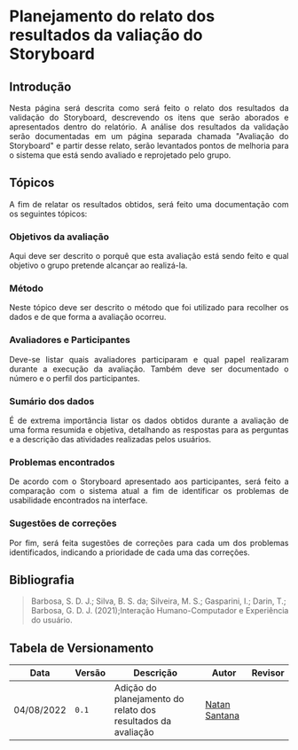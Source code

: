 # Planejamento do relato dos resultados da valiação do Storyboard

## Introdução

<div style="text-align: justify">
Nesta página será descrita como será feito o relato dos resultados da validação do Storyboard, descrevendo os itens que serão aborados e apresentados dentro do relatório. A análise dos resultados da validação serão documentadas em um página separada chamada "Avaliação do Storyboard" e partir desse relato, serão levantados pontos de melhoria para o sistema que está sendo avaliado e reprojetado pelo grupo.
</div>

## Tópicos

<div style="text-align: justify">
A fim de relatar os resultados obtidos, será feito uma documentação com os seguintes tópicos:
</div>

### Objetivos da avaliação

<div style="text-align: justify">
Aqui deve ser descrito o porquê que esta avaliação está sendo feito e qual objetivo o grupo pretende alcançar ao realizá-la.
</div>

### Método

<div style="text-align: justify">
Neste tópico deve ser descrito o método que foi utilizado para recolher os dados e de que forma a avaliação ocorreu.
</div>

### Avaliadores e Participantes

<div style="text-align: justify">
Deve-se listar quais avaliadores participaram e qual papel realizaram durante a execução da avaliação. Também deve ser documentado o número e o perfil dos participantes.
</div>

### Sumário dos dados

<div style="text-align: justify">
É de extrema importância listar os dados obtidos durante a avaliação de uma forma resumida e objetiva, detalhando as respostas para as perguntas e a descrição das atividades realizadas pelos usuários.
</div>

### Problemas encontrados

<div style="text-align: justify">
De acordo com o Storyboard apresentado aos participantes, será feito a comparação com o sistema atual a fim de identificar os problemas de usabilidade encontrados na interface.
</div>

### Sugestões de correções

<div style="text-align: justify">
Por fim, será feita sugestões de correções para cada um dos problemas identificados, indicando a prioridade de cada uma das correções.
</div>

## Bibliografia
> Barbosa, S. D. J.; Silva, B. S. da; Silveira, M. S.; Gasparini, I.; Darin, T.; Barbosa, G. D. J. (2021);Interação Humano-Computador e Experiência do usuário.

## Tabela de Versionamento

| Data | Versão | Descrição | Autor | Revisor |
| ---- | ------ | --------- | ----- | ------- |
| 04/08/2022 | `0.1`  | Adição do planejamento do relato dos resultados da avaliação | [Natan Santana](https://github.com/Neitan2001) | 